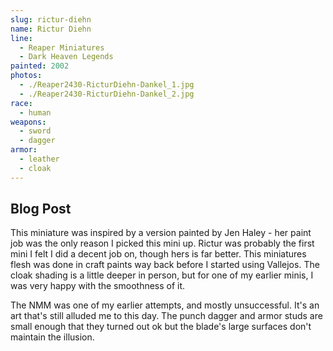 ```yaml
---
slug: rictur-diehn
name: Rictur Diehn
line:
  - Reaper Miniatures
  - Dark Heaven Legends
painted: 2002
photos:
  - ./Reaper2430-RicturDiehn-Dankel_1.jpg
  - ./Reaper2430-RicturDiehn-Dankel_2.jpg
race:
  - human
weapons:
  - sword
  - dagger
armor:
  - leather
  - cloak
---
```


## Blog Post

This miniature was inspired by a version painted by Jen Haley - her paint job was the only reason I picked this mini up. Rictur was probably the first mini I felt I did a decent job on, though hers is far better. This miniatures flesh was done in craft paints way back before I started using Vallejos. The cloak shading is a little deeper in person, but for one of my earlier minis, I was very happy with the smoothness of it.

The NMM was one of my earlier attempts, and mostly unsuccessful. It's an art that's still alluded me to this day. The punch dagger and armor studs are small enough that they turned out ok but the blade's large surfaces don't maintain the illusion.
